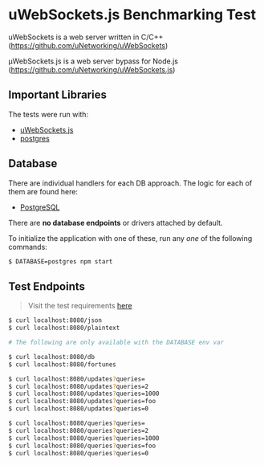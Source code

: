 # uWebSockets.js Benchmarking Test

uWebSockets is a web server written in C/C++ (https://github.com/uNetworking/uWebSockets)

µWebSockets.js is a web server bypass for Node.js (https://github.com/uNetworking/uWebSockets.js)

## Important Libraries

The tests were run with:

- [uWebSockets.js](https://github.com/uNetworking/uWebSockets.js/)
- [postgres](https://github.com/porsager/postgres/)

## Database

There are individual handlers for each DB approach. The logic for each of them are found here:

- [PostgreSQL](database/postgres.js)

There are **no database endpoints** or drivers attached by default.

To initialize the application with one of these, run any _one_ of the following commands:

```sh
$ DATABASE=postgres npm start
```

## Test Endpoints

> Visit the test requirements [here](https://github.com/TechEmpower/FrameworkBenchmarks/wiki/Project-Information-Framework-Tests-Overview)

```sh
$ curl localhost:8080/json
$ curl localhost:8080/plaintext

# The following are only available with the DATABASE env var

$ curl localhost:8080/db
$ curl localhost:8080/fortunes

$ curl localhost:8080/updates?queries=
$ curl localhost:8080/updates?queries=2
$ curl localhost:8080/updates?queries=1000
$ curl localhost:8080/updates?queries=foo
$ curl localhost:8080/updates?queries=0

$ curl localhost:8080/queries?queries=
$ curl localhost:8080/queries?queries=2
$ curl localhost:8080/queries?queries=1000
$ curl localhost:8080/queries?queries=foo
$ curl localhost:8080/queries?queries=0
```
